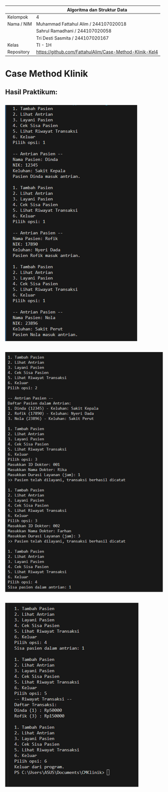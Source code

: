 |  | Algoritma dan Struktur Data|
|--|--|
| Kelompok | 4|
| Nama / NIM |  Muhammad Fattahul Alim / 244107020018|
|            |  Sahrul Ramadhani / 244107020058|
|            |  Tri Desti Sasmita / 244107020167|
| Kelas | TI - 1H |
| Repository |https://github.com/FattahulAlim/Case-Method-Klinik-Kel4|




# Case Method Klinik 

Hasil Praktikum: 
---
![Screenshot](../img/Output.png)
---
![Screenshot](../img/Output1.png)
---
![Screenshot](../img/Output2.png)
---
